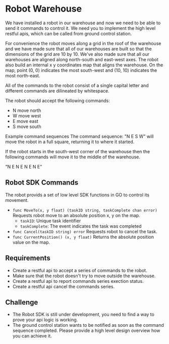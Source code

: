 # Robot Warehouse

We have installed a robot in our warehouse and now we need to be able to send it commands to control it. We need you to implement the high level restful apis, which can be called from ground control station.

For convenience the robot moves along a grid in the roof of the warehouse and we have made sure that all of our warehouses are built so that the dimensions of the grid are 10 by 10. We've also made sure that all our warehouses are aligned along north-south and east-west axes. The robot also build an internal x y coordinates map that aligns the warehouse. On the map, point (0, 0) indicates the most south-west and (10, 10) indicates the most north-east.

All of the commands to the robot consist of a single capital letter and different commands are dilineated by whitespace.

The robot should accept the following commands:

- N move north
- W move west
- E move east
- S move south

Example command sequences
The command sequence: "N E S W" will move the robot in a full square, returning it to where it started.

If the robot starts in the south-west corner of the warehouse then the following commands will move it to the middle of the warehouse.

"N E N E N E N E"

## Robot SDK Commands 

The robot provids a set of low level SDK functions in GO to control its movement. 

- `func MoveTo(x, y float) (taskID string, taskComplete chan error)` Requests robot move to an absolute position x, y on the map. 
    - `taskID`: Unique task identifier 
    - `taskComplete`: The event indicates the task was completed 
- `func Cancel(taskID string) error` Requests robot to cancel the task.
- `func CurrentPosition() (x, y float)` Returns the absolute position value on the map.

## Requirements
- Create a restful api to accept a series of commands to the robot. 
- Make sure that the robot doesn't try to move outside the warehouse.
- Create a restful api to report commands series exection status.
- Create a restful api cancel the commands series.

## Challenge
- The Robot SDK is still under development, you need to find a way to prove your api logic is working.
- The ground control station wants to be notified as soon as the command sequence completed. Please provide a high level design overview how you can achieve it.
